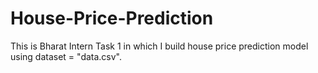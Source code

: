 # House-Price-Prediction
This is Bharat Intern Task 1 in which I build house price prediction model using dataset  = "data.csv".
